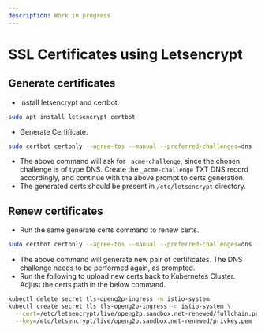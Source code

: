 ```yaml
---
description: Work in progress
---
```


# SSL Certificates using Letsencrypt

## Generate certificates

* Install letsencrypt and certbot.

```bash
sudo apt install letsencrypt certbot
```

* Generate Certificate.

```bash
sudo certbot certonly --agree-tos --manual --preferred-challenges=dns -d *openg2p.sandbox.net -d openg2p.sandbox.net
```

* The above command will ask for `_acme-challenge`, since the chosen challenge is of type DNS. Create the `_acme-challenge` TXT DNS record accordingly, and continue with the above prompt to certs generation.
* The generated certs should be present in `/etc/letsencrypt` directory.

## Renew certificates

* Run the same generate certs command to renew certs.

```bash
sudo certbot certonly --agree-tos --manual --preferred-challenges=dns -d *openg2p.sandbox.net -d openg2p.sandbox.net
```

* The above command will generate new pair of certificates. The DNS challenge needs to be performed again, as prompted.
* Run the following to upload new certs back to Kubernetes Cluster. Adjust the certs path in the below command.

```bash
kubectl delete secret tls-openg2p-ingress -n istio-system
kubectl create secret tls tls-openg2p-ingress -n istio-system \
  --cert=/etc/letsencrypt/live/openg2p.sandbox.net-renewed/fullchain.pem \
  --key=/etc/letsencrypt/live/openg2p.sandbox.net-renewed/privkey.pem
```

